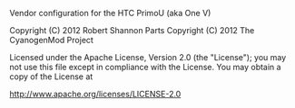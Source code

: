 Vendor configuration for the HTC PrimoU (aka One V)

Copyright (C) 2012 Robert Shannon Parts Copyright (C) 2012 The CyanogenMod Project

Licensed under the Apache License, Version 2.0 (the "License"); you may not use this file except in compliance with the License. You may obtain a copy of the License at

http://www.apache.org/licenses/LICENSE-2.0
